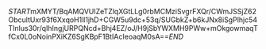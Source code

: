 $START$mXMYT/BqAMQVUIZeTZlqXGtLLg0rbMCMziSvgrFXQr/CWmJSSjZ62ObcultUxr93f6XxqoH1ll1jhD+CGW5u9dc+53q/SUGbkZ+b6kJNx8iSgPlhjc54TInlus30r/qIhIngjURPQNcd+Bhj4EZ/oJ/H9jSbYWXMH9PWw+mOkgowmaqTfCx0L0oNoinPXiKZ6SgKBpF1BtIAcIeoaqM0sA==$END$